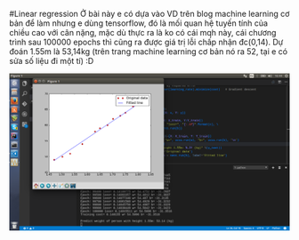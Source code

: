 #Linear regression
Ở bài này e có dựa vào VD trên blog  machine learning cơ bản để làm nhưng e dùng tensorflow, đó là mối quan hệ tuyến tính của chiều cao với cân nặng, mặc dù thực ra là ko có cái mqh này, cái chương trình sau 100000 epochs thì cũng ra được giá trị lỗi chấp nhận đc(0,14).
Dự đoán 1.55m là 53,14kg (trên trang machine learning cơ bản nó ra 52, tại e có sửa số liệu đi một tí) :D


![Screenshot](/hi.png)